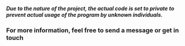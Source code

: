 ##### Due to the nature of the project, the actual code is set to private to prevent actual usage of the program by unknown individuals.

### For more information, feel free to send a message or get in touch
